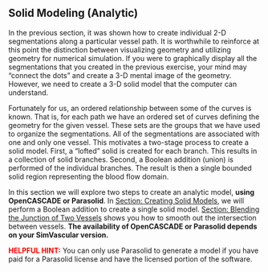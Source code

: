 ## Solid Modeling (Analytic)

In the previous section, it was shown how to create individual 2-D segmentations along a particular vessel path. It is worthwhile to reinforce at this point the distinction between visualizing geometry and utilizing geometry for numerical simulation. If you were to graphically display all the segmentations that you created in the previous exercise, your mind may “connect the dots” and create a 3-D mental image of the geometry. However, we need to create a 3-D solid model that the computer can understand.

Fortunately for us, an ordered relationship between some of the curves is known. That is, for each path we have an ordered set of curves defining the geometry for the given vessel. These sets are the groups that we have used to organize the segmentations. All of the segmentations are associated with one and only one vessel. This motivates a two-stage process to create a solid model. First, a “lofted” solid is created for each branch. This results in a collection of solid branches. Second, a Boolean addition (union) is performed of the individual branches. The result is then a single bounded solid region representing the blood flow domain.

In this section we will explore two steps to create an analytic model, **using OpenCASCADE or Parasolid**. In [Section: Creating Solid Models](#modelingCreatingModelsAnalytic), we will perform a Boolean addition to create a single solid model. [Section: Blending the Junction of Two Vessels](#modelingBlendingAnalytic) shows you how to smooth out the intersection between vessels. **The availability of OpenCASCADE or Parasolid depends on your SimVascular version.**

<font color="red">**HELPFUL HINT:** </font> You can only use Parasolid to generate a model if you have paid for a Parasolid license and have the licensed portion of the software.
